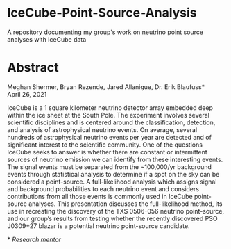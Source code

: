 # IceCube-Point-Source-Analysis
A repository documenting my group's work on neutrino point source analyses with IceCube data

# Abstract
Meghan Shermer, Bryan Rezende, Jared Allanigue, Dr. Erik Blaufuss* \
April 26, 2021 

IceCube is a 1 square kilometer neutrino detector array embedded deep within the ice sheet at the South Pole. The experiment involves several scientific disciplines and is centered around the classification, detection, and analysis of astrophysical neutrino events. On average, several hundreds of astrophysical neutrino events per year are detected and of significant interest to the scientific community. One of the questions IceCube seeks to answer is whether there are constant or intermittent sources of neutrino emission we can identify from these interesting events. The signal events must be separated from the ~100,000/yr background events through statistical analysis to determine if a spot on the sky can be considered a point-source. A full-likelihood analysis which assigns signal and background probabilities to each neutrino event and considers contributions from all those events is commonly used in IceCube point-source analyses. This presentation discusses the full-likelihood method, its use in recreating the discovery of the TXS 0506-056 neutrino point-source, and our group’s results from testing whether the recently discovered PSO J0309+27 blazar is a potential neutrino point-source candidate.

\* *Research mentor*

